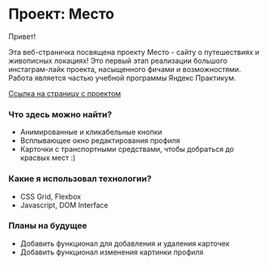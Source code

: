 # Проект: Место

Привет!

Эта веб-страничка посвящена проекту Место - сайту о путешествиях и живописных локациях! Это первый этап реализации большого инстаграм-лайк проекта, насыщенного фичами и возможностями. Работа является частью учебной программы Яндекс Практикум.

[Ссылка на страницу с проектом](https://clericlvl2.github.io/mesto/)

### Что здесь можно найти?
- Анимированные и кликабельные кнопки
- Всплывающее окно редактирования профиля
- Карточки с транспортными средствами, чтобы добраться до красвых мест :)

### Какие я использовал технологии?
- CSS Grid, Flexbox
- Javascript, DOM Interface

### Планы на будущее
- Добавить функционал для добавления и удаления карточек
- Добавить функционал изменения картинки профиля
